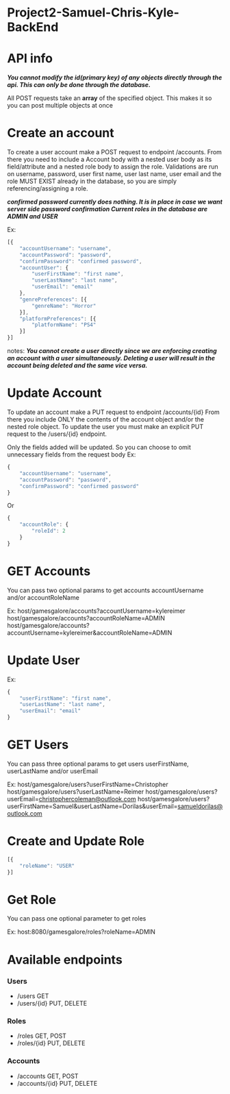 # Project2-Samuel-Chris-Kyle-BackEnd

# API info
_**You cannot modify the id(primary key) of any objects directly through the api. This can only be done through the database.**_

All POST requests take an **array** of the specified object. This makes it so you can post multiple objects at once

# Create an account
To create a user account make a POST request to endpoint /accounts.
From there you need to include a Account body with a nested user body as its field/attribute and a nested role body to assign the role.
Validations are run on username, password, user first name, user last name, user email and the role MUST EXIST already in the database, 
so you are simply referencing/assigning a role.

_**confirmed password currently does nothing. It is in place in case we want server side password confirmation
   Current roles in the database are ADMIN and USER**_

Ex:
```javascript
[{
    "accountUsername": "username",
    "accountPassword": "password",
    "confirmPassword": "confirmed password",
    "accountUser": {
        "userFirstName": "first name",
        "userLastName": "last name",
        "userEmail": "email"
    },
    "genrePreferences": [{
        "genreName": "Horror"
    }],
    "platformPreferences": [{
        "platformName": "PS4"
    }]
}]
```
notes: 
_**You cannot create a user directly since we are enforcing creating an account with a user simultaneously.
Deleting a user will result in the account being deleted and the same vice versa.**_

# Update Account
To update an account make a PUT request to endpoint /accounts/{id}
From there you include ONLY the contents of the account object and/or the nested role object. To update the user you must make an explicit PUT request
to the /users/{id} endpoint.

Only the fields added will be updated. So you can choose to omit unnecessary fields from the request body
Ex:
```javascript
{
    "accountUsername": "username",
    "accountPassword": "password",
    "confirmPassword": "confirmed password"
}
```
Or
```javascript
{ 
    "accountRole": {
        "roleId": 2
    }
}
```
# GET Accounts
You can pass two optional params to get accounts
accountUsername and/or accountRoleName

Ex:
 host/gamesgalore/accounts?accountUsername=kylereimer
 host/gamesgalore/accounts?accountRoleName=ADMIN
 host/gamesgalore/accounts?accountUsername=kylereimer&accountRoleName=ADMIN

# Update User

Ex:
```javascript
{
    "userFirstName": "first name",
    "userLastName": "last name",
    "userEmail": "email"
}
```

# GET Users
You can pass three optional params to get users
userFirstName, userLastName and/or userEmail

Ex:
host/gamesgalore/users?userFirstName=Christopher
host/gamesgalore/users?userLastName=Reimer
host/gamesgalore/users?userEmail=christophercoleman@outlook.com
host/gamesgalore/users?userFirstName=Samuel&userLastName=Dorilas&userEmail=samueldorilas@outlook.com

# Create and Update Role
```javascript
[{
    "roleName": "USER"
}]
```
# Get Role
You can pass one optional parameter to get roles

Ex:
host:8080/gamesgalore/roles?roleName=ADMIN

# Available endpoints
### Users
* /users GET
* /users/{id} PUT, DELETE

### Roles
* /roles GET, POST
* /roles/{id} PUT, DELETE

### Accounts
* /accounts GET, POST
* /accounts/{id} PUT, DELETE
